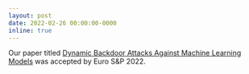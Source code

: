 ```yaml
---
layout: post
date: 2022-02-26 00:00:00-0000
inline: true
---
```


Our paper titled [Dynamic Backdoor Attacks Against Machine Learning Models](https://yangzhangalmo.github.io/papers/EUROSP22.pdf) was accepted by Euro S&P 2022.